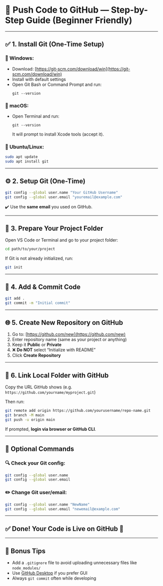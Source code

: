 
# 🚀 Push Code to GitHub — Step-by-Step Guide (Beginner Friendly)

---

## ✅ 1. Install Git (One-Time Setup)

### 🔹 Windows:
- Download: [https://git-scm.com/download/win](https://git-scm.com/download/win)
- Install with default settings
- Open Git Bash or Command Prompt and run:
  ```
  git --version
  ```

### 🔹 macOS:
- Open Terminal and run:
  ```
  git --version
  ```
  It will prompt to install Xcode tools (accept it).

### 🔹 Ubuntu/Linux:
```bash
sudo apt update
sudo apt install git
```

---

## ⚙️ 2. Setup Git (One-Time)

```bash
git config --global user.name "Your GitHub Username"
git config --global user.email "youremail@example.com"
```

✔️ Use the **same email** you used on GitHub.

---

## 📁 3. Prepare Your Project Folder

Open VS Code or Terminal and go to your project folder:

```bash
cd path/to/your/project
```

If Git is not already initialized, run:

```bash
git init
```

---

## 📌 4. Add & Commit Code

```bash
git add .
git commit -m "Initial commit"
```

---

## 🌐 5. Create New Repository on GitHub

1. Go to: [https://github.com/new](https://github.com/new)
2. Enter repository name (same as your project or anything)
3. Keep it **Public** or **Private**
4. ❌ **Do NOT** select “Initialize with README”
5. Click **Create Repository**

---

## 🔗 6. Link Local Folder with GitHub

Copy the URL GitHub shows (e.g. `https://github.com/yourname/myproject.git`)

Then run:

```bash
git remote add origin https://github.com/yourusername/repo-name.git
git branch -M main
git push -u origin main
```

If prompted, **login via browser or GitHub CLI**.

---

## 🧠 Optional Commands

### 🔍 Check your Git config:
```bash
git config --global user.name
git config --global user.email
```

### ✏️ Change Git user/email:
```bash
git config --global user.name "NewName"
git config --global user.email "newemail@example.com"
```

---

## ✅ Done! Your Code is Live on GitHub 🎉

---

## 📎 Bonus Tips

- Add a `.gitignore` file to avoid uploading unnecessary files like `node_modules/`
- Use [GitHub Desktop](https://desktop.github.com/) if you prefer GUI
- Always `git commit` often while developing
